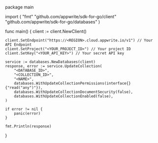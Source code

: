 package main

import (
    "fmt"
    "github.com/appwrite/sdk-for-go/client"
    "github.com/appwrite/sdk-for-go/databases"
)

func main() {
    client := client.NewClient()

    client.SetEndpoint("https://<REGION>.cloud.appwrite.io/v1") // Your API Endpoint
    client.SetProject("<YOUR_PROJECT_ID>") // Your project ID
    client.SetKey("<YOUR_API_KEY>") // Your secret API key

    service := databases.NewDatabases(client)
    response, error := service.UpdateCollection(
        "<DATABASE_ID>",
        "<COLLECTION_ID>",
        "<NAME>",
        databases.WithUpdateCollectionPermissions(interface{}{"read("any")"}),
        databases.WithUpdateCollectionDocumentSecurity(false),
        databases.WithUpdateCollectionEnabled(false),
    )

    if error != nil {
        panic(error)
    }

    fmt.Println(response)
}
